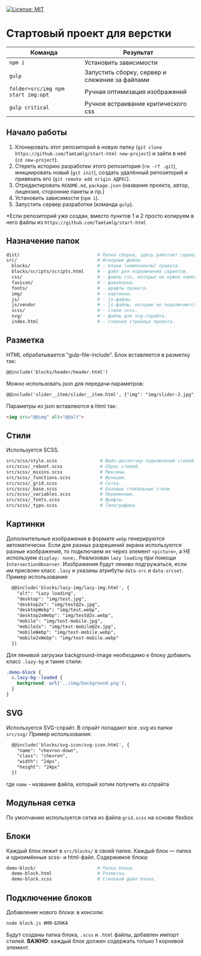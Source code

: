 [![License: MIT](https://img.shields.io/badge/License-MIT-brightgreen.svg)](https://opensource.org/licenses/MIT)


# Стартовый проект для верстки

<table>
  <thead>
    <tr>
      <th>Команда</th>
      <th>Результат</th>
    </tr>
  </thead>
  <tbody>
    <tr>
      <td width="40%"><code>npm i</code></td>
      <td>Установить зависимости</td>
    </tr>
    <tr>
      <td><code>gulp</code></td>
      <td>Запустить сборку, сервер и слежение за файлами</td>
    </tr>
    <tr>
      <td><code>folder=src/img npm start img:opt</code></td>
      <td>Ручная оптимизация изображений</td>
    </tr>
    <tr>
      <td><code>gulp critical</code></td>
      <td>Ручное встраивание критического css</td>
    </tr>
  </tbody>
</table>



## Начало работы

1. Клонировать этот репозиторий в новую папку (`git clone https://github.com/Tamtamlg/start-html new-project`) и зайти в неё (`cd new-project`).
2. Стереть историю разработки этого репозитория (`rm -rf .git`), инициировать новый (`git init`), создать удалённый репозиторий и привязать его (`git remote add origin АДРЕС`).
3. Отредактировать `README.md`, `package.json` (название проекта, автор, лицензия, сторонние пакеты и пр.)
4. Установить зависимости (`npm i`).
5. Запустить сервер разработки (команда `gulp`).

*Если репозиторий уже создан, вместо пунктов 1 и 2 просто копируем в него файлы из `https://github.com/Tamtamlg/start-html`



## Назначение папок

```bash
dist/                             # Папка сборки, здесь работает сервер автообновлений.
src/                              # Исходные файлы.
  blocks/                         # - блоки (компоненты) проекта.
  blocks/scripts/scripts.html     # - файл для подключения скриптов.
  css/                            # - файлы css, которые не нужно компилировать.
  favicon/                        # - фавиконки.
  fonts/                          # - шрифты проекта.
  img/                            # - картинки.
  js/                             # - js-файлы.
  js/vendor                       # - js-файлы, которые не подключаются через npm
  scss/                           # - стили scss.
  svg/                            # - файлы для svg-спрайта.
  index.html                      # - главная страница проекта.
```


## Разметка

HTML обрабатывается "gulp-file-include".
Блок вставляется в разметку так: 
```html
@@include('blocks/header/header.html')
``` 
Можно использовать json для передачи параметров:
```html
@@include('slider__item/slider__item.html', {"img": "img/slider-2.jpg", "alt": "Some text"})
```
Параметры из json вставляются в html так: 
```html
<img src="@@img" alt="@@alt">
```



## Стили

Используется SCSS.
```bash
src/scss/style.scss                # Файл-диспетчер подключений стилей (содержит только импорты).
src/scss/_reboot.scss              # Сброс стилей.
src/scss/_mixins.scss              # Миксины.
src/scss/_functions.scss           # Функции.
src/scss/_grid.scss                # Сетка.
src/scss/_base.scss                # Базовые глобальные стили.
src/scss/_variables.scss           # Переменные.
src/scss/_fonts.scss               # Шрифты.
src/scss/_typo.scss                # Типографика.
```



## Картинки

Дополнительные изображения в формате `webp` генерируются автоматически.
Если для разных разрешений экрана используются разные изображения, то подключаем их через элемент `<picture>`, а НЕ используем `display: none;`.
Реализован `lazy loading` при помощи `IntersectionObserver`. Изображения будут лениво подгружаться, если им присвоен класс `.lazy` и указаны атрибуты `data-src` и `data-srcset`.
Пример использования:
```html
  @@include('blocks/lazy-img/lazy-img.html', {
    "alt": "Lazy loading",
    "desktop": "img/test.jpg",
    "desktop2x": "img/test@2x.jpg",
    "desktopWebp": "img/test.webp",
    "desktop2xWebp": "img/test@2x.webp",
    "mobile": "img/test-mobile.jpg",
    "mobile2x": "img/test-mobile@2x.jpg",
    "mobileWebp": "img/test-mobile.webp",
    "mobile2xWebp": "img/test-mobile.webp"
  })
```
Для ленивой загрузки background-image необходимо к блоку добавить класс `.lazy-bg` и такие стили:
```scss
.demo-block {
  &.lazy-bg--loaded {
    background: url('../img/background.png');
  }
}
```

## SVG

Используется SVG-спрайт.
В спрайт попадают все .svg из папки `src/svg/`
Пример использования:
```html
  @@include('blocks/svg-icon/svg-icon.html', {
    "name": "chevron-down",
    "class": "chevron",
    "width": "24px",
    "height": "24px"
  })
```
где `name` - название файла, который хотим получить из спрайта


## Модульная сетка

По умолчанию используется сетка из файла `grid.scss` на основе flexbox



## Блоки

Каждый блок лежит в `src/blocks/` в своей папке. Каждый блок — папка и одноимённые scss- и html-файл.
Содержимое блока:

```bash
demo-block/                       # Папка блока.
  demo-block.html                 # Разметка.
  demo-block.scss                 # Стилевой файл блока.
```


## Подключение блоков

Добавление нового блока: в консоли:
```bash
node block.js ИМЯ-БЛОКА
```
Будут созданы папка блока, `.scss` и `.html` файлы, добавлен импорт стилей.
**ВАЖНО**: каждый блок должен содержать только 1 корневой элемент.
